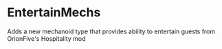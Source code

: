 # EntertainMechs
Adds a new mechanoid type that provides ability to entertain guests from OrionFive's Hospitality mod
